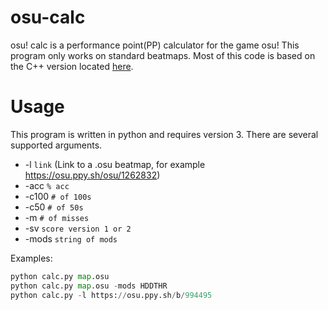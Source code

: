 # osu-calc
osu! calc is a performance point(PP) calculator for the game osu! This program only works on standard beatmaps. Most of this code is based on the C++ version located [here](https://github.com/Francesco149/oppai).

# Usage

This program is written in python and requires version 3. There are several supported arguments.

* -l `link` (Link to a .osu beatmap, for example https://osu.ppy.sh/osu/1262832)
* -acc `% acc`
* -c100 `# of 100s`
* -c50 `# of 50s`
* -m `# of misses`
* -sv `score version 1 or 2`
* -mods `string of mods`

Examples:
```python
python calc.py map.osu
python calc.py map.osu -mods HDDTHR
python calc.py -l https://osu.ppy.sh/b/994495
```
